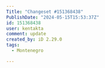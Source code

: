 ```yaml
---
Title: "Changeset #151368438"
PublishDate: "2024-05-15T15:53:37Z"
id: 151368438
user: kentakta
comment: update
created_by: iD 2.29.0
tags:
  - Montenegro

---
```

